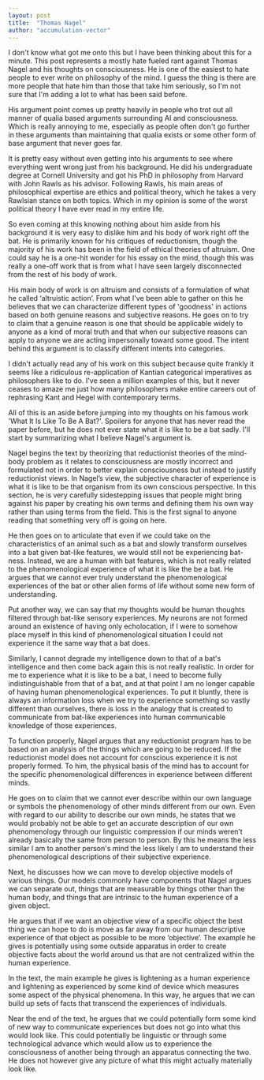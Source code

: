 ```yaml
---
layout: post
title:  "Thomas Nagel"
author: "accumulation-vector"
---
```


I don't know what got me onto this but I have been thinking about this for a minute. This post represents a mostly hate fueled rant against Thomas Nagel and his thoughts on consciousness. He is one of the easiest to hate people to ever write on philosophy of the mind. I guess the thing is there are more people that hate him than those that take him seriously, so I'm not sure that I'm adding a lot to what has been said before. 

His argument point comes up pretty heavily in people who trot out all manner of qualia based arguments surrounding AI and consciousness. Which is really annoying to me, especially as people often don't go further in these arguments than maintaining that qualia exists or some other form of base argument that never goes far.

It is pretty easy without even getting into his arguments to see where everything went wrong just from his background. He did his undergraduate degree at Cornell University and got his PhD in philosophy from Harvard with John Rawls as his advisor. Following Rawls, his main areas of philosophical expertise are ethics and political theory, which he takes a very Rawlsian stance on both topics. Which in my opinion is some of the worst political theory I have ever read in my entire life. 

So even coming at this knowing nothing about him aside from his background it is very easy to dislike him and his body of work right off the bat. He is primarily known for his critiques of reductionism, though the majority of his work has been in the field of ethical theories of altruism. One could say he is a one-hit wonder for his essay on the mind, though this was really a one-off work that is from what I have seen largely disconnected from the rest of his body of work.

His main body of work is on altruism and consists of a formulation of what he called ‘altruistic action’. From what I've been able to gather on this he believes that we can characterize different types of 'goodness' in actions based on both genuine reasons and subjective reasons. He goes on to try to claim that a genuine reason is one that should be applicable widely to anyone as a kind of moral truth and that when our subjective reasons can apply to anyone we are acting impersonally toward some good. The intent behind this argument is to classify different intents into categories. 

I didn't actually read any of his work on this subject because quite frankly it seems like a ridiculous re-application of Kantian categorical imperatives as philosophers like to do. I've seen a million examples of this, but it never ceases to amaze me just how many philosophers make entire careers out of rephrasing Kant and Hegel with contemporary terms.

All of this is an aside before jumping into my thoughts on his famous work 'What It Is Like To Be A Bat?'. Spoilers for anyone that has never read the paper before, but he does not ever state what it is like to be a bat sadly. I'll start by summarizing what I believe Nagel's argument is.

Nagel begins the text by theorizing that reductionist theories of the mind-body problem as it relates to consciousness are mostly incorrect and formulated not in order to better explain consciousness but instead to justify reductionist views. In Nagel’s view, the subjective character of experience is what it is like to be that organism from its own conscious perspective. In this section, he is very carefully sidestepping issues that people might bring against his paper by creating his own terms and defining them his own way rather than using terms from the field. This is the first signal to anyone reading that something very off is going on here.

He then goes on to articulate that even if we could take on the characteristics of an animal such as a bat and slowly transform ourselves into a bat given bat-like features, we would still not be experiencing bat-ness. Instead, we are a human with bat features, which is not really related to the phenomenological experience of what it is like the be a bat. He argues that we cannot ever truly understand the phenomenological experiences of the bat or other alien forms of life without some new form of understanding. 

Put another way, we can say that my thoughts would be human thoughts filtered through bat-like sensory experiences. My neurons are not formed around an existence of having only echolocation, if I were to somehow place myself in this kind of phenomenological situation I could not experience it the same way that a bat does. 

Similarly, I cannot degrade my intelligence down to that of a bat's intelligence and then come back again this is not really realistic. In order for me to experience what it is like to be a bat, I need to become fully indistinguishable from that of a bat, and at that point I am no longer capable of having human phenomenological experiences. To put it bluntly, there is always an information loss when we try to experience something so vastly different than ourselves, there is loss in the analogy that is created to communicate from bat-like experiences into human communicable knowledge of those experiences.

To function properly, Nagel argues that any reductionist program has to be based on an analysis of the things which are going to be reduced. If the reductionist model does not account for conscious experience it is not properly formed. To him, the physical basis of the mind has to account for the specific phenomenological differences in experience between different minds. 

He goes on to claim that we cannot ever describe within our own language or symbols the phenomenology of other minds different from our own. Even with regard to our ability to describe our own minds, he states that we would probably not be able to get an accurate description of our own phenomenology through our linguistic compression if our minds weren’t already basically the same from person to person. By this he means the less similar I am to another person's mind the less likely I am to understand their phenomenological descriptions of their subjective experience.

Next, he discusses how we can move to develop objective models of various things. Our models commonly have components that Nagel argues we can separate out, things that are measurable by things other than the human body, and things that are intrinsic to the human experience of a given object. 

He argues that if we want an objective view of a specific object the best thing we can hope to do is move as far away from our human descriptive experience of that object as possible to be more ‘objective’. The example he gives is potentially using some outside apparatus in order to create objective facts about the world around us that are not centralized within the human experience. 

In the text, the main example he gives is lightening as a human experience and lightening as experienced by some kind of device which measures some aspect of the physical phenomena. In this way, he argues that we can build up sets of facts that transcend the experiences of individuals. 

Near the end of the text, he argues that we could potentially form some kind of new way to communicate experiences but does not go into what this would look like. This could potentially be linguistic or through some technological advance which would allow us to experience the consciousness of another being through an apparatus connecting the two. He does not however give any picture of what this might actually materially look like.
